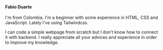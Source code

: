 #### Fabio Duarte
I'm from Colombia.
I'm a beginner with some experience in HTML, CSS and JavaScript. Lately I've using Tailwindcss.

I can code a simple webpage from scratch but I don't know how to connect it with backend. I really appreciate all your advices and experience in order to improve my knowledge.